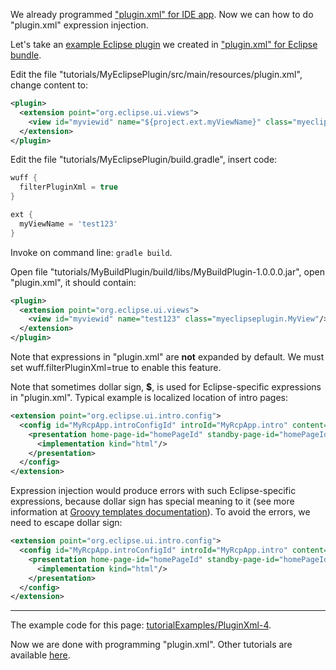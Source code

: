 We already programmed ["plugin.xml" for IDE app](Plugin.xml-for-eclipse-ide-app). Now we can how to do "plugin.xml" expression injection.

Let's take an [example Eclipse plugin](../tree/master/tutorialExamples/PluginXml-1) we created in ["plugin.xml" for Eclipse bundle](plugin.xml-for-eclipse-bundle).

Edit the file "tutorials/MyEclipsePlugin/src/main/resources/plugin.xml", change content to:

```xml
<plugin>
  <extension point="org.eclipse.ui.views">
    <view id="myviewid" name="${project.ext.myViewName}" class="myeclipseplugin.MyView"/>
  </extension>
</plugin>
```

Edit the file "tutorials/MyEclipsePlugin/build.gradle", insert code:

```groovy
wuff {
  filterPluginXml = true
}

ext {
  myViewName = 'test123'
}
```

Invoke on command line: `gradle build`.

Open file "tutorials/MyBuildPlugin/build/libs/MyBuildPlugin-1.0.0.0.jar", open "plugin.xml", it should contain:

```xml
<plugin>
  <extension point="org.eclipse.ui.views">
    <view id="myviewid" name="test123" class="myeclipseplugin.MyView"/>
  </extension>
</plugin>
```

Note that expressions in "plugin.xml" are **not** expanded by default. We must set wuff.filterPluginXml=true to enable this feature.

Note that sometimes dollar sign, **$**, is used for Eclipse-specific expressions in "plugin.xml". Typical example is localized location of intro pages: 

```xml
<extension point="org.eclipse.ui.intro.config">
  <config id="MyRcpApp.introConfigId" introId="MyRcpApp.intro" content="$nl$/intro/introContent.xml">
    <presentation home-page-id="homePageId" standby-page-id="homePageId">
      <implementation kind="html"/>
    </presentation>
  </config>
</extension>
```

Expression injection would produce errors with such Eclipse-specific expressions, because dollar sign has special meaning to it (see more information at [Groovy templates documentation](http://groovy.codehaus.org/Groovy+Templates)). To avoid the errors, we need to escape dollar sign:

```xml
<extension point="org.eclipse.ui.intro.config">
  <config id="MyRcpApp.introConfigId" introId="MyRcpApp.intro" content="\$nl\$/intro/introContent.xml">
    <presentation home-page-id="homePageId" standby-page-id="homePageId">
      <implementation kind="html"/>
    </presentation>
  </config>
</extension>
```

---

The example code for this page: [tutorialExamples/PluginXml-4](../tree/master/tutorialExamples/PluginXml-4).

Now we are done with programming "plugin.xml". Other tutorials are available [here](Tutorials).